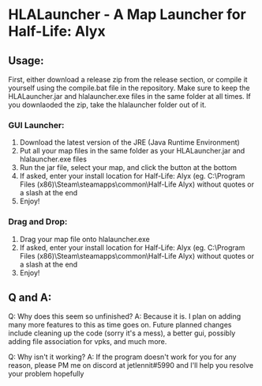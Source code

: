 # HLALauncher - A Map Launcher for Half-Life: Alyx

## Usage\:

First, either download a release zip from the release section, or compile it yourself using the compile.bat file in the repository. Make sure to keep the HLALauncher.jar and hlalauncher.exe files in the same folder at all times. If you downlaoded the zip, take the hlalauncher folder out of it.

### GUI Launcher\:

1. Download the latest version of the JRE (Java Runtime Environment)
2. Put all your map files in the same folder as your HLALauncher.jar and hlalauncher.exe files
3. Run the jar file, select your map, and click the button at the bottom
4. If asked, enter your install location for Half-Life: Alyx (eg. C:\Program Files (x86)\Steam\steamapps\common\Half-Life Alyx) without quotes or a slash at the end
5. Enjoy!

### Drag and Drop\:

1. Drag your map file onto hlalauncher.exe
2. If asked, enter your install location for Half-Life: Alyx (eg. C:\Program Files (x86)\Steam\steamapps\common\Half-Life Alyx) without quotes or a slash at the end
3. Enjoy!

## Q and A\:
Q\: Why does this seem so unfinished?
A\: Because it is. I plan on adding many more features to this as time goes on. Future planned changes include cleaning up the code (sorry it's a mess), a better gui, possibly adding file association for vpks, and much more.

Q\: Why isn't it working?
A\: If the program doesn't work for you for any reason, please PM me on discord at jetlennit#5990 and I'll help you resolve your problem hopefully